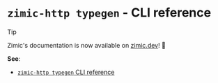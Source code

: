 # `zimic-http typegen` - CLI reference

> [!TIP]
>
> Zimic's documentation is now available on [zimic.dev](https://zimic.dev)! :tada:

**See**:

- [`zimic-http typegen` CLI reference](https://zimic.dev/docs/http/cli/typegen)
